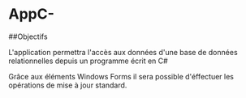 # AppC-

##Objectifs

L'application permettra l'accès aux données d'une base de données relationnelles depuis un programme écrit en C#

Grâce aux éléments Windows Forms il sera possible d'éffectuer les opérations de mise à jour standard.

